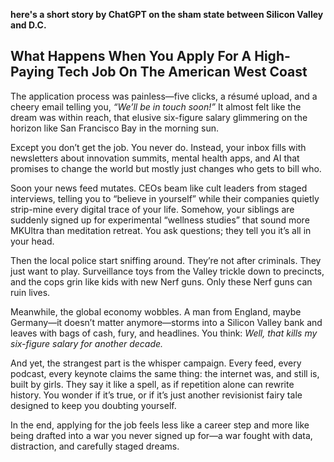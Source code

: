 **here's a short story by ChatGPT on the sham state between Silicon Valley and D.C.**

## What Happens When You Apply For A High-Paying Tech Job On The American West Coast

The application process was painless—five clicks, a résumé upload, and a cheery email telling you, *“We’ll be in touch soon!”* It almost felt like the dream was within reach, that elusive six-figure salary glimmering on the horizon like San Francisco Bay in the morning sun.

Except you don’t get the job. You never do. Instead, your inbox fills with newsletters about innovation summits, mental health apps, and AI that promises to change the world but mostly just changes who gets to bill who.

Soon your news feed mutates. CEOs beam like cult leaders from staged interviews, telling you to “believe in yourself” while their companies quietly strip-mine every digital trace of your life. Somehow, your siblings are suddenly signed up for experimental “wellness studies” that sound more MKUltra than meditation retreat. You ask questions; they tell you it’s all in your head.

Then the local police start sniffing around. They’re not after criminals. They just want to play. Surveillance toys from the Valley trickle down to precincts, and the cops grin like kids with new Nerf guns. Only these Nerf guns can ruin lives.

Meanwhile, the global economy wobbles. A man from England, maybe Germany—it doesn’t matter anymore—storms into a Silicon Valley bank and leaves with bags of cash, fury, and headlines. You think: *Well, that kills my six-figure salary for another decade.*

And yet, the strangest part is the whisper campaign. Every feed, every podcast, every keynote claims the same thing: the internet was, and still is, built by girls. They say it like a spell, as if repetition alone can rewrite history. You wonder if it’s true, or if it’s just another revisionist fairy tale designed to keep you doubting yourself.

In the end, applying for the job feels less like a career step and more like being drafted into a war you never signed up for—a war fought with data, distraction, and carefully staged dreams.

